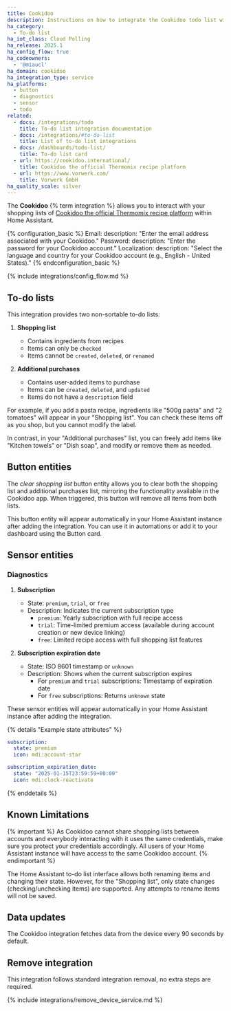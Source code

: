 ```yaml
---
title: Cookidoo
description: Instructions on how to integrate the Cookidoo todo list with Home Assistant.
ha_category:
  - To-do list
ha_iot_class: Cloud Polling
ha_release: 2025.1
ha_config_flow: true
ha_codeowners:
  - '@miaucl'
ha_domain: cookidoo
ha_integration_type: service
ha_platforms:
  - button
  - diagnostics
  - sensor
  - todo
related:
  - docs: /integrations/todo
    title: To-do list integration documentation
  - docs: /integrations/#to-do-list
    title: List of to-do list integrations
  - docs: /dashboards/todo-list/
    title: To-do list card
  - url: https://cookidoo.international/
    title: Cookidoo the official Thermomix recipe platform
  - url: https://www.vorwerk.com/
    title: Vorwerk GmbH
ha_quality_scale: silver
---
```


The **Cookidoo** {% term integration %} allows you to interact with your shopping lists of [Cookidoo the official Thermomix recipe platform](https://cookidoo.international/) within Home Assistant.

{% configuration_basic %}
Email:
    description: "Enter the email address associated with your Cookidoo."
Password:
    description: "Enter the password for your Cookidoo account."
Localization:
    description: "Select the language and country for your Cookidoo account (e.g., English - United States)."
{% endconfiguration_basic %}

{% include integrations/config_flow.md %}

## To-do lists

This integration provides two non-sortable to-do lists:

1. **Shopping list**
   - Contains ingredients from recipes
   - Items can only be `checked`
   - Items cannot be `created`, `deleted`, or `renamed`

2. **Additional purchases**
   - Contains user-added items to purchase
   - Items can be `created`, `deleted`, and `updated`
   - Items do not have a `description` field

For example, if you add a pasta recipe, ingredients like "500g pasta" and "2 tomatoes" will appear in your "Shopping list". You can check these items off as you shop, but you cannot modify the label.

In contrast, in your "Additional purchases" list, you can freely add items like "Kitchen towels" or "Dish soap", and modify or remove them as needed.

## Button entities

The _clear shopping list_ button entity allows you to clear both the shopping list and additional purchases list, mirroring the functionality available in the Cookidoo app. When triggered, this button will remove all items from both lists.

This button entity will appear automatically in your Home Assistant instance after adding the integration. You can use it in automations or add it to your dashboard using the Button card.

## Sensor entities

### Diagnostics

1. **Subscription**
   - State: `premium`, `trial`, or `free`
   - Description: Indicates the current subscription type
     - `premium`: Yearly subscription with full recipe access
     - `trial`: Time-limited premium access (available during account creation or new device linking)
     - `free`: Limited recipe access with full shopping list features

2. **Subscription expiration date**
   - State: ISO 8601 timestamp or `unknown`
   - Description: Shows when the current subscription expires
     - For `premium` and `trial` subscriptions: Timestamp of expiration date
     - For `free` subscriptions: Returns `unknown` state

These sensor entities will appear automatically in your Home Assistant instance after adding the integration.

{% details "Example state attributes" %}

```yaml
subscription:
  state: premium
  icon: mdi:account-star

subscription_expiration_date:
  state: "2025-01-15T23:59:59+00:00"
  icon: mdi:clock-reactivate
```

{% enddetails %}

## Known Limitations

{% important %}
As Cookidoo cannot share shopping lists between accounts and everybody interacting with it uses the same credentials, make sure you protect your credentials accordingly. All users of your Home Assistant instance will have access to the same Cookidoo account.
{% endimportant %}

The Home Assistant to-do list interface allows both renaming items and changing their state. However, for the "Shopping list", only state changes (checking/unchecking items) are supported. Any attempts to rename items will not be saved.

## Data updates

The Cookidoo integration fetches data from the device every 90 seconds by default.

## Remove integration

This integration follows standard integration removal, no extra steps are required.

{% include integrations/remove_device_service.md %}
